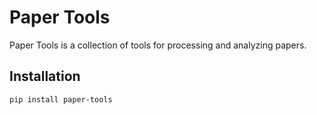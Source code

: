 # Paper Tools

Paper Tools is a collection of tools for processing and analyzing papers.

## Installation

```bash
pip install paper-tools
```
